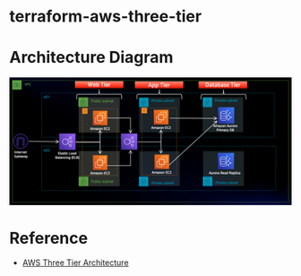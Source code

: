 # terraform-aws-three-tier

# Architecture Diagram
![Architecture Diagram](images/architecture.png)


# Reference
- [AWS Three Tier Architecture](https://catalog.us-east-1.prod.workshops.aws/workshops/85cd2bb2-7f79-4e96-bdee-8078e469752a/en-US)